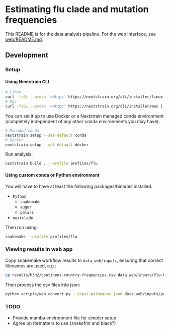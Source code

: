 # Estimating flu clade and mutation frequencies

This README is for the data analysis pipeline. For the web interface, see [web/README.md](web/README.md).

## Development

### Setup

#### Using Nextstrain CLI

```bash
# Linux
curl -fsSL --proto '=https' https://nextstrain.org/cli/installer/linux | bash
# Mac
curl -fsSL --proto '=https' https://nextstrain.org/cli/installer/mac | bash
```

You can set it up to use Docker or a Nextstrain managed conda environment (completely independent of any other conda environments you may have).

```bash
# Managed conda
nextstrain setup --set-default conda
# Docker
nextstrain setup --set-default docker
```

Run analysis:

```bash
nextstrain build . --profile profiles/flu
```

#### Using custom conda or Python environment

You will have to have at least the following packages/binaries installed:

- `Python`
  - `snakemake`
  - `augur`
  - `polars`
- `nextclade`

Then run using:

```bash
snakemake --profile profiles/flu
```

### Viewing results in web app

Copy snakemake workflow results to `data_web/inputs`, ensuring that correct filenames are used, e.g.:

```bash
cp results/h3n2/continent-country-frequencies.csv data_web/inputs/flu-h3n2.csv
```

Then process the csv files into json:

```bash
python scripts/web_convert.py --input-pathogens-json data_web/inputs/pathogens.json --output-dir web/public/data
```

### TODO

- Provide mamba environment file for simpler setup
- Agree on formatters to use (snakefmt and black?)
